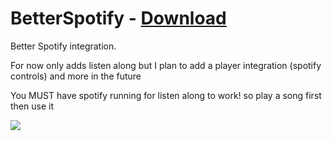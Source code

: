 # BetterSpotify - [Download](https://github.com/Vendicated/AliucordPlugins/blob/builds/BetterSpotify.zip?raw=true)

Better Spotify integration.

For now only adds listen along but I plan to add a player integration (spotify controls) and more in the future

You MUST have spotify running for listen along to work! so play a song first then use it

![](https://cdn.discordapp.com/attachments/852332951542956052/886711483227058216/Screenshot_20210912-223432.jpg)
